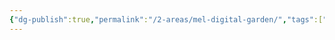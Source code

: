 ```yaml
---
{"dg-publish":true,"permalink":"/2-areas/mel-digital-garden/","tags":["gardenEntry"],"noteIcon":""}
---
```


